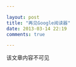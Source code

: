 ```yaml
---

layout: post
title: "再见Google阅读器"
date: 2013-03-14 22:19
comments: true

---
```

该文章内容不可见

<!--
Google说7月1日要关闭阅读器，推特上就一片哀嚎，说这么重要的服务怎能关闭，作为一个Google阅读器的重度用户，我也同样不希望它会关闭。但不管怎么说RSS订阅一直都非常小众，仅在一些做技术的圈子里流行，随着独立博客的慢慢消亡RSS也在消亡。因此当知道Google即将关闭它的时候，几乎找不到合适的替代品，或许竞争者早被Google搞死，现在它要做的就是自杀。

记得我是2009年开始使用Google阅读器，2010年开始成为重度用户，一般当打开Chrome的时候都会开着它的标签页。上一次改版去掉了诸多社交功能，许多人在骂，但不影响我使用，我只是单纯地使用RSS订阅的功能。去年极客公园的[这篇文章](http://www.geekpark.net/read/view/169609)已经详细阐述了Google会关闭阅读器的趋势，只是没想到会这么快到来。

替代品？我从来没想过要找替代品，关闭Google阅读器正好可以终结我某些不愉快的事情，跟她断开了所有社交网络的联系后，又手贱写了一个新浪微博的RSS生成工具，然后订阅到Google阅读器里，希望关了之后我也能就此放下。有些东西必然会随着时间而消逝，没有人可以替代，不妨换一种生活方式。

最近正在努力摆脱网络，多花时间看书，让自己忙起来吧。

晚安。
-->